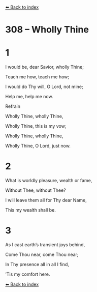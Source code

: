 [⬅️ Back to index](../README.md)

# 308 – Wholly Thine





# 1

I would be, dear Savior, wholly Thine;

Teach me how, teach me how;

I would do Thy will, O Lord, not mine;

Help me, help me now.



Refrain

Wholly Thine, wholly Thine,

Wholly Thine, this is my vow;

Wholly Thine, wholly Thine,

Wholly Thine, O Lord, just now.



# 2

What is worldly pleasure, wealth or fame,

Without Thee, without Thee?

I will leave them all for Thy dear Name,

This my wealth shall be.



# 3

As I cast earth’s transient joys behind,

Come Thou near, come Thou near;

In Thy presence all in all I find,

’Tis my comfort here.

[⬅️ Back to index](../README.md)
